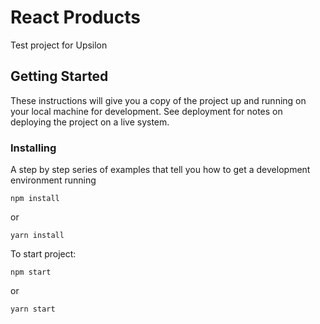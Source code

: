 # React Products

Test project for Upsilon

## Getting Started

These instructions will give you a copy of the project up and running on
your local machine for development. See deployment
for notes on deploying the project on a live system.

### Installing

A step by step series of examples that tell you how to get a development
environment running

	npm install

or
		
	yarn install


To start project:

	npm start

or
	
	yarn start


